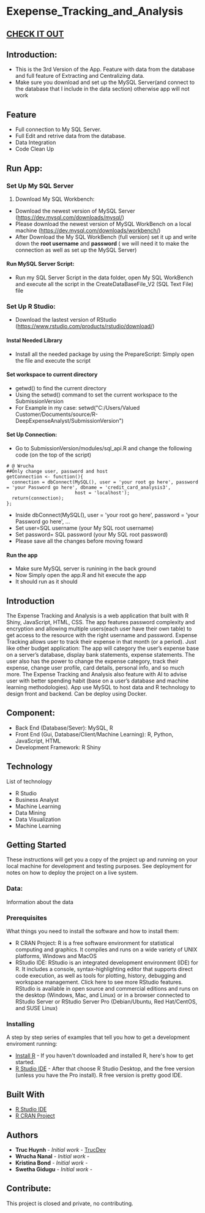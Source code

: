 # Exepense_Tracking_and_Analysis

## [CHECK IT OUT](https://www.loom.com/share/64f48d26c0de4ebeb174e3b1dd9dac01)

## Introduction:
- This is the 3rd Version of the App. Feature with data from the database and full feature of Extracting and Centralizing data.
- Make sure you download and set up the MySQL Server(and connect to the database that I include in the data section) otherwise app will not work

## Feature
- Full connection to My SQL Server.
- Full Edit and retrive data from the database.
- Data Integration
- Code Clean Up

## Run App:
### Set Up My SQL Server
1. Download My SQL Workbench:
- Download the newest version of MySQL Server (https://dev.mysql.com/downloads/mysql/)
- Please download the newest version of MySQL WorkBench on a local machine (https://dev.mysql.com/downloads/workbench/)
- After Download the My SQL WorkBench (full version) set it up and write down the <b>root username</b> and <b>password</b> ( we will need it to make the connection as well as set up the MySQL Server)
#### Run MySQL Server Script:
- Run my SQL Server Script in the data folder, open My SQL WorkBench and execute all the script in the CreateDataBaseFile_V2 (SQL Text File) file 


### Set Up R Studio:
- Download the lastest version of RStudio (https://www.rstudio.com/products/rstudio/download/)
#### Instal Needed Library
- Install all the needed package by using the PrepareScript: Simply open the file and execute the script

#### Set workspace to current directory
- getwd() to find the current directory
- Using the setwd() command to set the current workspace to the SubmissionVersion
- For Example in my case: setwd("C:/Users/Valued Customer/Documents/source/R-DeepExpenseAnalyst/SubmissionVersion")

#### Set Up Connection:
- Go to SubmissionVersion/modules/sql_api.R and change the following code (on the top of the script)
```
# @ Wrucha
##Only change user, password and host
getConnection <- function(){
  connection = dbConnect(MySQL(), user = 'your root go here', password = 'your Password go here', dbname = 'credit_card_analysis3',
                         host = 'localhost');
  return(connection);
};
```
- Inside dbConnect(MySQL(), user = 'your root go here', password = 'your Password go here', ...
- Set user=SQL username (your My SQL root username)
- Set password= SQL password (your My SQL root password)
- Please save all the changes before moving foward

#### Run the app
- Make sure MySQL server is runining in the back ground
- Now Simply open the app.R and hit execute the app
- It should run as it should

## Introduction
The Expense Tracking and Analysis is a web application that built with R Shiny, JavaScript, HTML, CSS. The app features password complexity and encryption and allowing multiple users(each user have their own table) to get access to the resource with the right username and password. Expense Tracking allows user to track their expense in that month (or a period). Just like other budget application: The app will category the user’s expense base on a server’s database, display bank statements, expense statements. The user also has the power to change the expense category, track their expense, change user profile, card details, personal info, and so much more. The Expense Tracking and Analysis also feature with AI to advise user with better spending habit (base on a user’s database and machine learning methodologies). App use MySQL to host data and R technology to design front and backend. Can be deploy using Docker.


## Component:
- Back End (Database/Sever): MySQL, R
- Front End (Gui, Database/Client/Machine Learning): R, Python, JavaScript, HTML
- Development Framework: R Shiny

## Technology
List of technology
- R Studio
- Business Analyst
- Machine Learning
- Data Mining
- Data Visualization
- Machine Learning

## Getting Started
These instructions will get you a copy of the project up and running on your local machine for development and testing purposes. See deployment for notes on how to deploy the project on a live system.

### Data:
Information about the data

### Prerequisites
What things you need to install the software and how to install them:
- R CRAN Project: R is a free software environment for statistical computing and graphics. It compiles and runs on a wide variety of UNIX platforms, Windows and MacOS
- RStudio IDE: RStudio is an integrated development environment (IDE) for R. It includes a console, syntax-highlighting editor that supports direct code execution, as well as tools for plotting, history, debugging and workspace management. Click here to see more RStudio features. RStudio is available in open source and commercial editions and runs on the desktop (Windows, Mac, and Linux) or in a browser connected to RStudio Server or RStudio Server Pro (Debian/Ubuntu, Red Hat/CentOS, and SUSE Linux)

### Installing
A step by step series of examples that tell you how to get a development enviroment running:
* [Install R](https://www.r-project.org/) - If you haven't downloaded and installed R, here's how to get started.
* [R Studio IDE](https://rstudio.com/products/rstudio/#:~:text=RStudio%20Take%20control%20of%20your%20R%20code%20RStudio,tools%20for%20plotting,%20history,%20debugging%20and%20workspace%20management.) - After that choose R Studio Desktop, and the free version (unless you have the Pro install). R free version is pretty good IDE.

## Built With
* [R Studio IDE](https://rstudio.com/products/rstudio/#:~:text=RStudio%20Take%20control%20of%20your%20R%20code%20RStudio,tools%20for%20plotting,%20history,%20debugging%20and%20workspace%20management.) 
* [R CRAN Project](https://www.r-project.org/) 

## Authors

* **Truc Huynh** - *Initial work* - [TrucDev](https://github.com/jackyhuynh)
* **Wrucha Nanal** - *Initial work* -
* **Kristina Bond** - *Initial work* -
* **Swetha Gidugu** - *Initial work* -

## Contribute:
This project is closed and private, no contributing.


    
